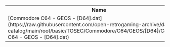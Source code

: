 <table>
<tr><th>Name</th><th>Size</th></tr>
<tr><td>
[Commodore C64 - GEOS - [D64].dat](https://raw.githubusercontent.com/open-retrogaming-archive/dat-catalog/main/root/basic/TOSEC/Commodore/C64/GEOS/[D64]/Commodore C64 - GEOS - [D64].dat)
</td><td>102869</td></tr>
</table>
